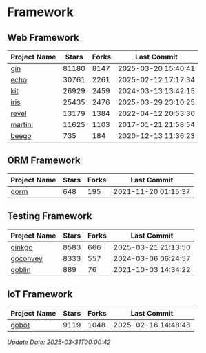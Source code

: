 # Framework

## Web Framework
| Project Name | Stars | Forks | Last Commit |
| ------------ | ----- | ----- | ----------- |
| [gin](https://github.com/gin-gonic/gin) | 81180 | 8147 | 2025-03-20 15:40:41 |
| [echo](https://github.com/labstack/echo) | 30761 | 2261 | 2025-02-12 17:17:34 |
| [kit](https://github.com/go-kit/kit) | 26929 | 2459 | 2024-03-13 13:42:15 |
| [iris](https://github.com/kataras/iris) | 25435 | 2476 | 2025-03-29 23:10:25 |
| [revel](https://github.com/revel/revel) | 13179 | 1384 | 2022-04-12 20:53:30 |
| [martini](https://github.com/go-martini/martini) | 11625 | 1103 | 2017-01-21 21:58:54 |
| [beego](https://github.com/astaxie/beego) | 735 | 184 | 2020-12-13 11:36:23 |

## ORM Framework
| Project Name | Stars | Forks | Last Commit |
| ------------ | ----- | ----- | ----------- |
| [gorm](https://github.com/jinzhu/gorm) | 648 | 195 | 2021-11-20 01:15:37 |

## Testing Framework
| Project Name | Stars | Forks | Last Commit |
| ------------ | ----- | ----- | ----------- |
| [ginkgo](https://github.com/onsi/ginkgo) | 8583 | 666 | 2025-03-21 21:13:50 |
| [goconvey](https://github.com/smartystreets/goconvey) | 8333 | 557 | 2024-03-06 06:24:57 |
| [goblin](https://github.com/franela/goblin) | 889 | 76 | 2021-10-03 14:34:22 |

## IoT Framework
| Project Name | Stars | Forks | Last Commit |
| ------------ | ----- | ----- | ----------- |
| [gobot](https://github.com/hybridgroup/gobot) | 9119 | 1048 | 2025-02-16 14:48:48 |

*Update Date: 2025-03-31T00:00:42*